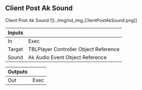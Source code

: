## Client Post Ak Sound
Client Post Ak Sound
![[../img/nd_img_ClientPostAkSound.png]]

|Inputs||
|--|--|
| In | Exec |
| Target | TBLPlayer Controller Object Reference |
| Sound | Ak Audio Event Object Reference |

|Outputs||
|--|--|
| Out | Exec |
